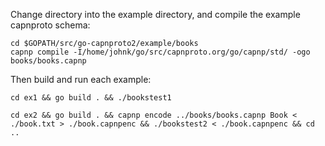 Change directory into the example directory, and compile the example
capnproto schema:

```
cd $GOPATH/src/go-capnproto2/example/books
capnp compile -I/home/johnk/go/src/capnproto.org/go/capnp/std/ -ogo books/books.capnp
```

Then build and run each example:
```
cd ex1 && go build . && ./bookstest1

cd ex2 && go build . && capnp encode ../books/books.capnp Book < ./book.txt > ./book.capnpenc && ./bookstest2 < ./book.capnpenc && cd ..
```